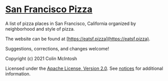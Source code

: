 
# [San Francisco Pizza](https://eatsf.pizza)

A list of pizza places in San Francisco, California organized by neighborhood and style of pizza.

The website can be found at [https://eatsf.pizza](https://eatsf.pizza).

Suggestions, corrections, and changes welcome!

Copyright (c) 2021 Colin McIntosh

Licensed under the [Apache License, Version 2.0](LICENSE.md).
See [notices](NOTICE.md) for additional information.

